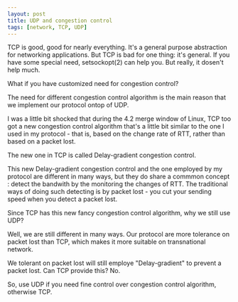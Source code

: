 ```yaml
---
layout: post
title: UDP and congestion control
tags: [network, TCP, UDP]
---
```


TCP is good, good for nearly everything. It's a general purpose abstraction for networking applications. But TCP is bad for one thing: it's general. If you have some special need, setsockopt(2) can help you. But really, it dosen't help much.

What if you have customized need for congestion control?

The need for different congestion control algorithm is the main reason that we implement
our protocol ontop of UDP.

I was a little bit shocked that during the 4.2 merge window of Linux, TCP too got a new congestion control algorithm that's a little bit similar to the one I used in my protocol - that is, based on the change rate of RTT, rather than based on a packet lost.

The new one in TCP is called Delay-gradient congestion control.

This new Delay-gradient congestion control and the one employed by my protocol are different in many ways, but they do share a commmon concept : detect the bandwith by the monitoring the changes of RTT. The traditional ways of doing such detecting is by packet lost - you cut your sending speed when you detect a packet lost.

Since TCP has this new fancy congestion control algorithm, why we still use UDP?

Well, we are still different in many ways. Our protocol are more tolerance on packet lost than TCP, which makes it more suitable on transnational network.

We tolerant on packet lost will still employe "Delay-gradient" to prevent a packet lost. Can TCP provide this? No.

So, use UDP if you need fine control over congestion control algorithm, otherwise TCP.
